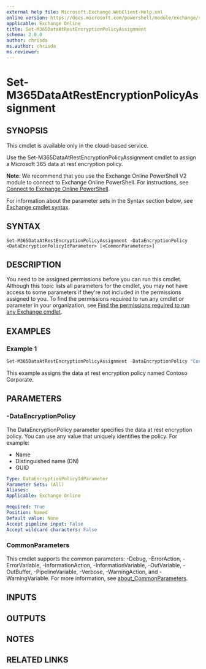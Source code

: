 ```yaml
---
external help file: Microsoft.Exchange.WebClient-Help.xml
online version: https://docs.microsoft.com/powershell/module/exchange/set-m365dataatrestencryptionpolicyassignment
applicable: Exchange Online
title: Set-M365DataAtRestEncryptionPolicyAssignment
schema: 2.0.0
author: chrisda
ms.author: chrisda
ms.reviewer:
---
```


# Set-M365DataAtRestEncryptionPolicyAssignment

## SYNOPSIS
This cmdlet is available only in the cloud-based service.

Use the Set-M365DataAtRestEncryptionPolicyAssignment cmdlet to assign a Microsoft 365 data at rest encryption policy.

**Note**: We recommend that you use the Exchange Online PowerShell V2 module to connect to Exchange Online PowerShell. For instructions, see [Connect to Exchange Online PowerShell](https://docs.microsoft.com/powershell/exchange/connect-to-exchange-online-powershell).

For information about the parameter sets in the Syntax section below, see [Exchange cmdlet syntax](https://docs.microsoft.com/powershell/exchange/exchange-cmdlet-syntax).

## SYNTAX

```
Set-M365DataAtRestEncryptionPolicyAssignment -DataEncryptionPolicy <DataEncryptionPolicyIdParameter> [<CommonParameters>]
```

## DESCRIPTION
You need to be assigned permissions before you can run this cmdlet. Although this topic lists all parameters for the cmdlet, you may not have access to some parameters if they're not included in the permissions assigned to you. To find the permissions required to run any cmdlet or parameter in your organization, see [Find the permissions required to run any Exchange cmdlet](https://docs.microsoft.com/powershell/exchange/find-exchange-cmdlet-permissions).

## EXAMPLES

### Example 1
```powershell
Set-M365DataAtRestEncryptionPolicyAssignment -DataEncryptionPolicy "Contoso Corporate"
```

This example assigns the data at rest encryption policy named Contoso Corporate.

## PARAMETERS

### -DataEncryptionPolicy
The DataEncryptionPolicy parameter specifies the data at rest encryption policy. You can use any value that uniquely identifies the policy. For example:

- Name
- Distinguished name (DN)
- GUID

```yaml
Type: DataEncryptionPolicyIdParameter
Parameter Sets: (All)
Aliases:
Applicable: Exchange Online

Required: True
Position: Named
Default value: None
Accept pipeline input: False
Accept wildcard characters: False
```

### CommonParameters
This cmdlet supports the common parameters: -Debug, -ErrorAction, -ErrorVariable, -InformationAction, -InformationVariable, -OutVariable, -OutBuffer, -PipelineVariable, -Verbose, -WarningAction, and -WarningVariable. For more information, see [about_CommonParameters](https://go.microsoft.com/fwlink/p/?LinkID=113216).

## INPUTS

###  

## OUTPUTS

###  

## NOTES

## RELATED LINKS
